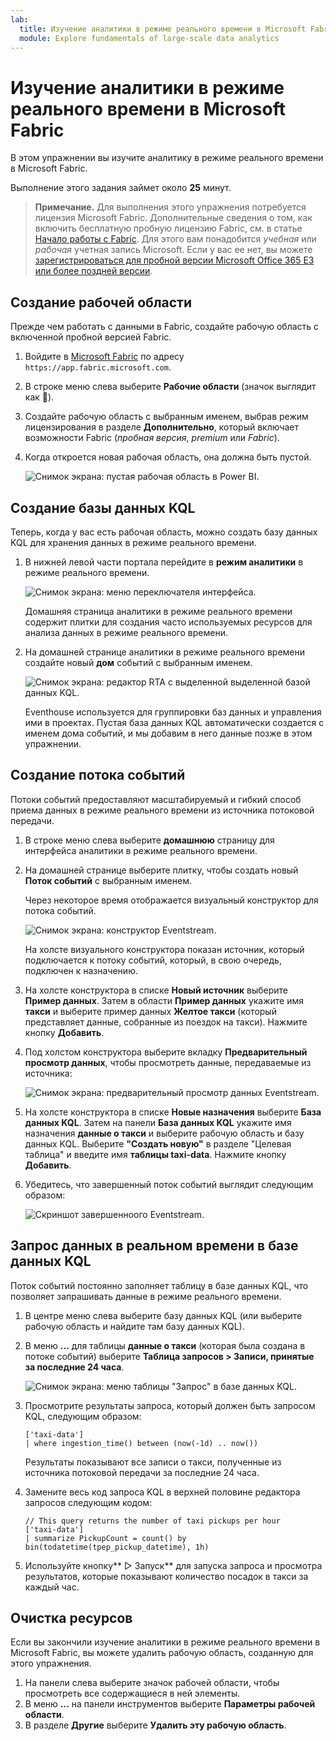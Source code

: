 ```yaml
---
lab:
  title: Изучение аналитики в режиме реального времени в Microsoft Fabric
  module: Explore fundamentals of large-scale data analytics
---
```


# Изучение аналитики в режиме реального времени в Microsoft Fabric

В этом упражнении вы изучите аналитику в режиме реального времени в Microsoft Fabric.

Выполнение этого задания займет около **25** минут.

> **Примечание.** Для выполнения этого упражнения потребуется лицензия Microsoft Fabric. Дополнительные сведения о том, как включить бесплатную пробную лицензию Fabric, см. в статье [Начало работы с Fabric](https://learn.microsoft.com/fabric/get-started/fabric-trial). Для этого вам понадобится *учебная* или *рабочая* учетная запись Microsoft. Если у вас ее нет, вы можете [зарегистрироваться для пробной версии Microsoft Office 365 E3 или более поздней версии](https://www.microsoft.com/microsoft-365/business/compare-more-office-365-for-business-plans).

## Создание рабочей области

Прежде чем работать с данными в Fabric, создайте рабочую область с включенной пробной версией Fabric.

1. Войдите в [Microsoft Fabric](https://app.fabric.microsoft.com) по адресу `https://app.fabric.microsoft.com`.
2. В строке меню слева выберите **Рабочие области** (значок выглядит как ).
3. Создайте рабочую область с выбранным именем, выбрав режим лицензирования в разделе **Дополнительно**, который включает возможности Fabric (*пробная версия*, *premium* или *Fabric*).
4. Когда откроется новая рабочая область, она должна быть пустой.

    ![Снимок экрана: пустая рабочая область в Power BI.](./images/new-workspace.png)

## Создание базы данных KQL

Теперь, когда у вас есть рабочая область, можно создать базу данных KQL для хранения данных в режиме реального времени.

1. В нижней левой части портала перейдите в **режим аналитики** в режиме реального времени.

    ![Снимок экрана: меню переключателя интерфейса.](./images/fabric-real-time.png)

    Домашняя страница аналитики в режиме реального времени содержит плитки для создания часто используемых ресурсов для анализа данных в режиме реального времени.

2. На домашней странице аналитики в режиме реального времени создайте новый **дом** событий с выбранным именем.

    ![Снимок экрана: редактор RTA с выделенной выделенной базой данных KQL.](./images/create-kql-db.png)

    Eventhouse используется для группировки баз данных и управления ими в проектах. Пустая база данных KQL автоматически создается с именем дома событий, и мы добавим в него данные позже в этом упражнении.

## Создание потока событий

Потоки событий предоставляют масштабируемый и гибкий способ приема данных в режиме реального времени из источника потоковой передачи.

1. В строке меню слева выберите **домашнюю** страницу для интерфейса аналитики в режиме реального времени.
1. На домашней странице выберите плитку, чтобы создать новый **Поток событий** с выбранным именем.

    Через некоторое время отображается визуальный конструктор для потока событий.

    ![Снимок экрана: конструктор Eventstream.](./images/eventstream-designer.png)

    На холсте визуального конструктора показан источник, который подключается к потоку событий, который, в свою очередь, подключен к назначению.

1. На холсте конструктора в списке **Новый источник** выберите **Пример данных**. Затем в области **Пример данных** укажите имя **такси** и выберите пример данных **Желтое такси** (который представляет данные, собранные из поездок на такси). Нажмите кнопку **Добавить**.
1. Под холстом конструктора выберите вкладку **Предварительный просмотр данных**, чтобы просмотреть данные, передаваемые из источника:

    ![Снимок экрана: предварительный просмотр данных Eventstream.](./images/eventstream-preview.png)

1. На холсте конструктора в списке **Новые назначения** выберите **База данных KQL**. Затем на панели **База данных KQL** укажите имя назначения **данные о такси** и выберите рабочую область и базу данных KQL. Выберите **"Создать новую"** в разделе "Целевая таблица" и введите имя **таблицы taxi-data**. Нажмите кнопку **Добавить**.
1. Убедитесь, что завершенный поток событий выглядит следующим образом:

    ![Скриншот завершенноого Eventstream.](./images/complete-eventstream.png)

## Запрос данных в реальном времени в базе данных KQL

Поток событий постоянно заполняет таблицу в базе данных KQL, что позволяет запрашивать данные в режиме реального времени.

1. В центре меню слева выберите базу данных KQL (или выберите рабочую область и найдите там базу данных KQL).
1. В меню **...** для таблицы **данные о такси** (которая была создана в потоке событий) выберите **Таблица запросов > Записи, принятые за последние 24 часа**.

    ![Снимок экрана: меню таблицы "Запрос" в базе данных KQL.](./images/kql-query.png)

1. Просмотрите результаты запроса, который должен быть запросом KQL, следующим образом:

    ```kql
    ['taxi-data']
    | where ingestion_time() between (now(-1d) .. now())
    ```

    Результаты показывают все записи о такси, полученные из источника потоковой передачи за последние 24 часа.

1. Замените весь код запроса KQL в верхней половине редактора запросов следующим кодом:

    ```kql
    // This query returns the number of taxi pickups per hour
    ['taxi-data']
    | summarize PickupCount = count() by bin(todatetime(tpep_pickup_datetime), 1h)
    ```

1. Используйте кнопку** ▷ Запуск** для запуска запроса и просмотра результатов, которые показывают количество посадок в такси за каждый час.

## Очистка ресурсов

Если вы закончили изучение аналитики в режиме реального времени в Microsoft Fabric, вы можете удалить рабочую область, созданную для этого упражнения.

1. На панели слева выберите значок рабочей области, чтобы просмотреть все содержащиеся в ней элементы.
2. В меню **...** на панели инструментов выберите **Параметры рабочей области**.
3. В разделе **Другие** выберите **Удалить эту рабочую область**.
